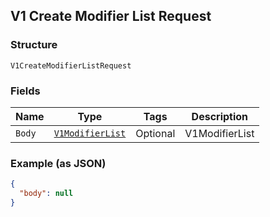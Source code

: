 ## V1 Create Modifier List Request

### Structure

`V1CreateModifierListRequest`

### Fields

| Name | Type | Tags | Description |
|  --- | --- | --- | --- |
| `Body` | [`V1ModifierList`](/doc/models/v1-modifier-list.md) | Optional | V1ModifierList |

### Example (as JSON)

```json
{
  "body": null
}
```

